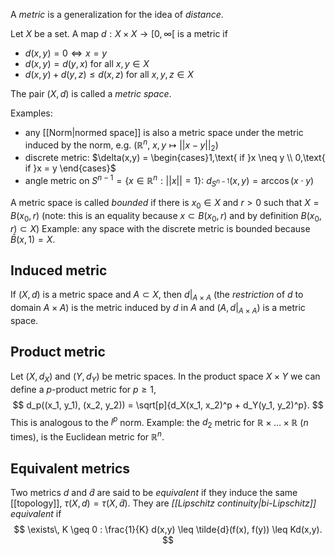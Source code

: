 A _metric_ is a generalization for the idea of _distance_.

Let $X$ be a set.
A map $d : X \times X \rightarrow [0, \infty[$ is a metric if
- $d(x, y) = 0 \iff x = y$
- $d(x, y) = d(y, x)$ for all $x,y \in X$
- $d(x,y) + d(y, z) \leq d(x,z)$ for all $x,y,z \in X$

The pair $(X, d)$ is called a _metric space_.

Examples:
- any [[Norm|normed space]] is also a metric space
	under the metric induced by the norm,
	e.g. ($\mathbb{R}^n$, $x,y \mapsto ||x - y||_2$) 
- discrete metric:
	$\delta(x,y) = \begin{cases}1,\text{ if }x \neq y \\ 0,\text{ if }x = y \end{cases}$
- angle metric on $S^{n-1} = \{x \in \mathbb{R}^n : ||x|| = 1\}$:
	$d_{S^{n-1}}(x, y) = \arccos(x \cdot y)$

A metric space is called _bounded_ if there is $x_0 \in X$
and $r > 0$ such that $X = B(x_0, r)$
(note: this is an equality because $x \subset B(x_0, r)$
and by definition $B(x_0, r) \subset X$)
Example: any space with the discrete metric
is bounded because $\bar{B}(x, 1) = X$.

## Induced metric

If $(X, d)$ is a metric space and $A \subset X$,
then $d|_{A \times A}$ (the _restriction_ of $d$ to domain $A \times A$)
is the metric induced by $d$ in $A$
and $(A, d|_{A \times A})$ is a metric space.
## Product metric

Let $(X, d_X)$ and $(Y, d_Y)$ be metric spaces.
In the product space $X \times Y$ we can define
a $p$-product metric for $p \geq 1$,
$$
d_p((x_1, y_1), (x_2, y_2)) = \sqrt[p]{d_X(x_1, x_2)^p + d_Y(y_1, y_2)^p}.
$$
This is analogous to the $l^p$ norm.
Example: the $d_2$ metric for $\mathbb{R} \times \dots \times \mathbb{R}$ ($n$ times), 
is the Euclidean metric for $\mathbb{R}^n$.

## Equivalent metrics

Two metrics $d$ and $\tilde{d}$ are said to be _equivalent_
if they induce the same [[topology]],
$\tau(X, d) = \tau(X, \tilde{d})$.
They are _[[Lipschitz continuity|bi-Lipschitz]] equivalent_ if
$$
\exists\, K \geq 0 :  \frac{1}{K} d(x,y) \leq \tilde{d}(f(x), f(y)) \leq Kd(x,y).
$$